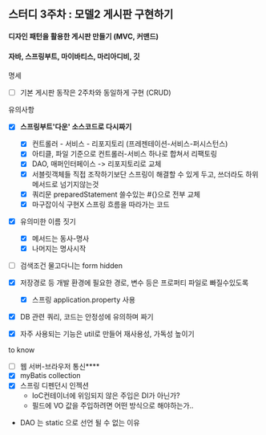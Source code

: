 ## 스터디 3주차  : 모델2 게시판 구현하기

#### 디자인 패턴을 활용한 게시판 만들기 (MVC, 커맨드)
#### 자바, 스프링부트, 마이바티스, 마리아디비, 깃

명세

- [ ] 기본 게시판 동작은 2주차와 동일하게 구현 (CRUD)

유의사항

- [x] **스프링부트'다운' 소스코드로 다시짜기** 
  - [x] 컨트롤러 - 서비스 - 리포지토리 (프레젠테이션-서비스-퍼시스턴스)
  - [x] 아티클, 파일 기준으로 컨트롤러-서비스 하나로 합쳐서 리팩토링
  - [x] DAO, 매퍼인터페이스 -> 리포지토리로 교체
  - [x] 서블릿객체들 직접 조작하기보단 스프링이 해결할 수 있게 두고, 쓰더라도 하위 메서드로 넘기지않는것
  - [x] 쿼리문 preparedStatement 쓸수있는 #{}으로 전부 교체
  - [x] 마구잡이식 구현X 스프링 흐름을 따라가는 코드
- [x] 유의미한 이름 짓기
  - [x] 메서드는 동사-명사
  - [x] 나머지는 명사시작
- [ ] 검색조건 물고다니는 form hidden
- [x] 저장경로 등 개발 환경에 필요한 경로, 변수 등은 프로퍼티 파일로 빠질수있도록
    - [x] 스프링 application.property 사용
- [x] DB 관련 쿼리, 코드는 안정성에 유의하며 짜기
- [x] 자주 사용되는 기능은 util로 만들어 재사용성, 가독성 높이기


to know

- [ ] 웹 서버-브라우저 통신****
- [x] myBatis collection
- [x] 스프링 디펜던시 인젝션 
  - IoC컨테이너에 위임되지 않은 주입은 DI가 아닌가?
  - 필드에 VO 값을 주입하려면 어떤 방식으로 해야하는가..
- DAO 는 static 으로 선언 될 수 없는 이유

